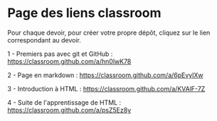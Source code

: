 # Page des liens classroom

Pour chaque devoir, pour créer votre propre dépôt, cliquez sur le lien correspondant au devoir.

1 - Premiers pas avec git et GitHub : https://classroom.github.com/a/hn0lwK78

2 - Page en markdown : https://classroom.github.com/a/6pEvylXw

3 - Introduction à HTML : https://classroom.github.com/a/KVAlF-7Z

4 - Suite de l'apprentissage de HTML : https://classroom.github.com/a/psZ5Ez8y


